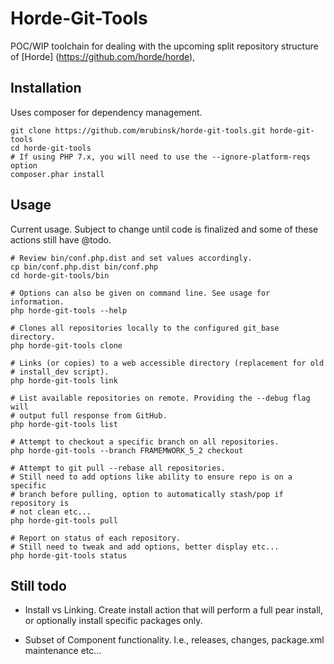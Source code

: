 Horde-Git-Tools
========================================

POC/WIP toolchain for dealing with the upcoming split repository structure of
[Horde] (https://github.com/horde/horde),

Installation
------------

Uses composer for dependency management.

    git clone https://github.com/mrubinsk/horde-git-tools.git horde-git-tools
    cd horde-git-tools
    # If using PHP 7.x, you will need to use the --ignore-platform-reqs option
    composer.phar install

Usage
-----

Current usage. Subject to change until code is finalized and some of these
actions still have @todo.

    # Review bin/conf.php.dist and set values accordingly.
    cp bin/conf.php.dist bin/conf.php
    cd horde-git-tools/bin

    # Options can also be given on command line. See usage for information.
    php horde-git-tools --help

    # Clones all repositories locally to the configured git_base directory.
    php horde-git-tools clone

    # Links (or copies) to a web accessible directory (replacement for old
    # install_dev script).
    php horde-git-tools link

    # List available repositories on remote. Providing the --debug flag will
    # output full response from GitHub.
    php horde-git-tools list

    # Attempt to checkout a specific branch on all repositories.
    php horde-git-tools --branch FRAMEMWORK_5_2 checkout

    # Attempt to git pull --rebase all repositories.
    # Still need to add options like ability to ensure repo is on a specific
    # branch before pulling, option to automatically stash/pop if repository is
    # not clean etc...
    php horde-git-tools pull

    # Report on status of each repository.
    # Still need to tweak and add options, better display etc...
    php horde-git-tools status


Still todo
----------

- Install vs Linking. Create install action that will perform a full pear
  install, or optionally install specific packages only.

- Subset of Component functionality. I.e., releases, changes, package.xml
  maintenance etc...
